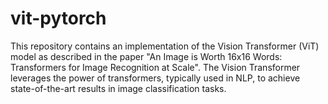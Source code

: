 # vit-pytorch
This repository contains an implementation of the Vision Transformer (ViT) model as described in the paper "An Image is Worth 16x16 Words: Transformers for Image Recognition at Scale". The Vision Transformer leverages the power of transformers, typically used in NLP, to achieve state-of-the-art results in image classification tasks.
